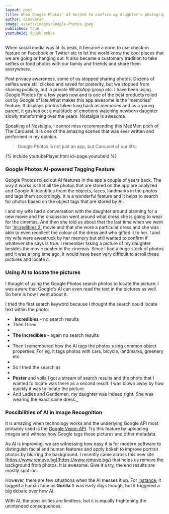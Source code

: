 ```yaml
---
layout: post
title: When Google Photos' AI helped to confirm my daughter's photographic memory
author: dinakaran
image: assets/images/Google-Photos.jpeg
published: true
youtubeId: suRDUFpsHus
---
```

When social media was at its peak, it became a norm to use check-in feature on Facebook or Twitter etc to let the world know the cool places that we are going or hanging out. It also became a customary tradition to take selfies or food photos with our family and friends and share them everywhere.

Post privacy awareness, some of us stopped sharing photos. Dozens of selfies were still clicked and saved for posterity, but we stopped from sharing publicly, but in private WhatsApp group etc. I have been using Google Photos for a few years now and is one of the best products rolled out by Google of late.What makes this app awesome is the 'memories' feature. It displays photos taken long back as memories and as a young parent, it gushes out a multitude of emotions watching newborn daughter slowly transforming over the years. Nostalgia is awesome.

Speaking of Nostalgia, I cannot miss recommending this MadMen pitch of The Carousel. It is one of the amazing scenes that was ever written and performed in my opinion. 

> Google Photos is not just an app, but Carousel of our life.


{% include youtubePlayer.html id=page.youtubeId %}


### **Google Photos AI-powered Tagging Feature**

Google Photos rolled out AI features in the app a couple of years back. The way it works is that all the photos that are stored on the app are analyzed and Google AI identifies them the objects, faces, landmarks in the photos and tags them accordingly. It is a wonderful feature and it helps to search for photos based on the object tags that are stored by AI. 

I and my wife had a conversation with the daughter around planning for a new movie and the discussion went around what dress she is going to wear for the cinemas. And then she told us about that the last time when we went for ['Incredibles 2'](https://en.wikipedia.org/wiki/Incredibles_2) movie and that she wore a particular dress and she was able to even recollect the colour of the dress and who gifted it to her. I and my wife were awestruck by her memory but still wanted to confirm if whatever she says is true. I remember taking a picture of my daughter besides the movie poster in the cinemas. Since I had a huge stock of photos and it was a long time ago, it would have been very difficult to scroll these pictures and locate it.

### **Using AI to locate the pictures**

I thought of using the Google Photos search photos to locate the picture. I was aware that Google's AI can even read the text in the pictures as well. So here is how I went about it. 

I tried the first search keyword because I thought the search could locate text within the photo: 

 - _**Incredibles** - no search results
-  Then I tried 
- 
-  **The Incredibles** - again no search results
- 
-  Then I remembered how the AI tags the photos using common object properties. For eg, it tags photos with cars, bicycle, landmarks, greenery etc.
- 
-  So I tried the search as 
- 
-  **Poster** and voila I got a stream of search results and the photo that I wanted to locate was there as a second result. I was blown away by how quickly it was to locate the picture.
- And Ladies and Gentlemen, my daughter was indeed right. She was wearing the exact same dress._


### **Possibilities of AI in Image Recognition** 

It is amazing when technology works and the underlying Google API most probably used is the [Google Vision API](https://cloud.google.com/vision/). Try this feature by uploading images and witness how Google tags these pictures and other metadata.

As AI is improving, we are witnessing how easy it is for modern software to distinguish facial and human features and apply bokeh to improve portrait photos by blurring the background. I recently came across this new site [https://www.remove.bg](https://www.remove.bg/) that helps us remove the background from photos. It is awesome. Give it a try, the end results are mostly spot-on.

However, there are few situations when the AI messes it up. For [instance](https://www.theverge.com/2018/1/12/16882408/google-racist-gorillas-photo-recognition-algorithm-ai), it tagged a human face as **Gorilla** It was early days though, but it triggered a big debate over how AI.

With AI, the possibilities are limitless, but it is equally frightening the unintended consequences.
